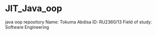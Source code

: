 # JIT_Java_oop
java oop repository
Name: Tokuma Abdisa
ID: RU2360/13
Field of study: Software Engineering 
